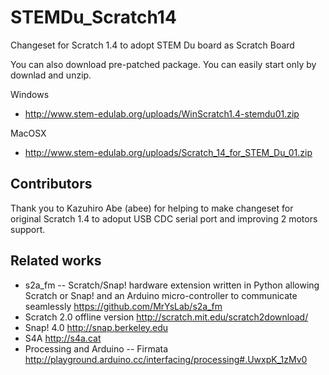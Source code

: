 STEMDu_Scratch14
================

Changeset for Scratch 1.4 to adopt STEM Du board as Scratch Board

You can also download pre-patched package. You can easily start only by downlad and unzip.

Windows
* http://www.stem-edulab.org/uploads/WinScratch1.4-stemdu01.zip 

MacOSX
* http://www.stem-edulab.org/uploads/Scratch_14_for_STEM_Du_01.zip 

Contributors
-------------
Thank you to Kazuhiro Abe (abee) for helping to make changeset for original Scratch 1.4 to adoput USB CDC serial port and improving 2 motors support.

Related works
-------------
- s2a_fm -- Scratch/Snap! hardware extension written in Python allowing Scratch or Snap! and an Arduino micro-controller to communicate seamlessly https://github.com/MrYsLab/s2a_fm
- Scratch 2.0 offline version http://scratch.mit.edu/scratch2download/
- Snap! 4.0 http://snap.berkeley.edu
- S4A http://s4a.cat
- Processing and Arduino -- Firmata http://playground.arduino.cc/interfacing/processing#.UwxpK_1zMv0
